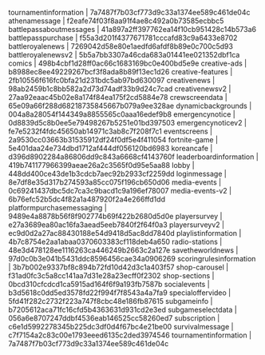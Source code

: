 tournamentinformation | 7a7487f7b03cf773d9c33a1374ee589c461de04c
athenamessage | f2eafe74f03f8aa91f4ae8c492a0b73585ecbbc5
battlepassaboutmessages | 41a897a2ff397762ea14f10cb951428c14b573a6
battlepasspurchase | f55a3d201f4377671781cccafd83c9a6433e8702
battleroyalenews | 7269042d58e80e1aedfd6afdf8b89e0c700c5d93
battleroyalenewsv2 | 5b5a7bb3307a46cda683a01441ee021352dbf1ca
comics | 498b4cbf1d28ff0ac66c1683169bc0e400bd5e9e
creative-ads | b8988ec8ee49229267bcf3f8ada8b89f13ec1d26
creative-features | 2fb10556f616fc0bfa21d231bdc5ab97bd630097
creativenews | 98ab2459b1c8bb582a2d73d74adf33b9d24c7cad
creativenewsv2 | 27aa92eaac45b02e8a174f84ea175f2cd5884e78
crewscreendata | 65e09a66f288d68218735845667b079a9ee328ae
dynamicbackgrounds | 004a8a28054f144349a8855565c0aaa16edef9b8
emergencynotice | 0d8839d5c8b0ee5e79498267b5251e01bd397503
emergencynoticev2 | fe7e5232f4fdc45650ab14971c3ab8c7f208f7c1
eventscreens | 2a9530cc03663b31535912df24f0df5e4f411054
fortnite-game | 5e401daa24e734dbd1712af444df056120bd6983
koreancafe | d396d8902284a86806dd9c843a6668cf4143760f
leaderboardinformation | 419b741177966399aeae26a2c3565f0d95e5aa88
lobby | 448dd400ce43de1b3cdcb7aec92b2933cf2259dd
loginmessage | 8e7df8e35d317b274593a85cc075f196cb650d06
media-events | 0c69241437dbc5dc7ca3c9bacd1c9a196ef78007
media-events-v2 | 6b76efc52b5dc4f82a1a487920f2a4e266ffd1dd
platformpurchasemessaging | 9489e4a8878b56f8f902774b69f422b2680d5d0e
playersurvey | e27a3689ea80ac16fa3aead5eeb7840f2f64f0a3
playersurveyv2 | ec9d0d2a27ac88430188e54d9418d5ac8dd7840d
playlistinformation | 4b7c8754e2aa1abaa0370603383cf118deb4a650
radio-stations | 48e3d478128ee1116263ca446249b2663c2a127e
savetheworldnews | 97d0c0b3e041b5431ddc8596456cae34a0906269
scoringrulesinformation | 3b7b002e9337bf8c894b72fd10d42d3c1a403f57
shop-carousel | f31ad0fc3c5a8cc141aa7d31e28a23ecff0f2302
shop-sections | 0bcd310cfcdcd1ca5915ad164f6f9a193fb7587b
socialevents | b3d5618c0dd5ed3578fd22f994f7f8543a4a7fa9
specialoffervideo | 5fd41f282c2732f223a747f8cbc48e186fb87615
subgameinfo | b7205612aca71fc16cfd5b4363631d931cd2e3ed
subgameselectdata | 056a6e8707247ddbf4536eab146525cc58260ed7
subscription | c6e1d5992278345b225dc3df0d4f67bc4e21be00
survivalmessage | c7f7154a2c83c00e1793eeed6135c2ded3974546
tournamentinformation | 7a7487f7b03cf773d9c33a1374ee589c461de04c
